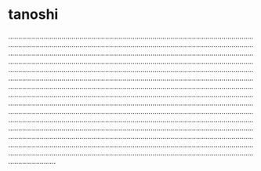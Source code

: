 # tanoshi

............................................................................................................................................................................................................................................................................................................................................................................................................................................................................................................................................................................................................................................................................................................................................................................................................................................................................................................................................................................................................................................................................................................................................................................................................................................................................................................................................................................................................................................................................................................................................................................................................................................................................................................................................................................................................................................................................................................................................................